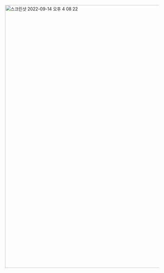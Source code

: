 <img width="858" alt="스크린샷 2022-09-14 오후 4 08 22" src="https://user-images.githubusercontent.com/97447841/190085148-f3aea0a0-9504-427b-891f-2c4318c18782.png">

